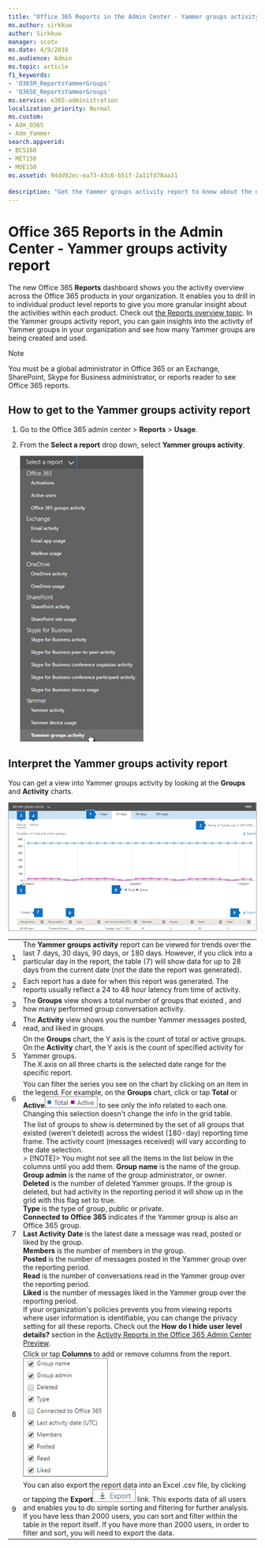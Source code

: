 ```yaml
---
title: "Office 365 Reports in the Admin Center - Yammer groups activity report"
ms.author: sirkkuw
author: Sirkkuw
manager: scotv
ms.date: 4/9/2018
ms.audience: Admin
ms.topic: article
f1_keywords:
- 'O365M_ReportsYammerGroups'
- 'O365E_ReportsYammerGroups'
ms.service: o365-administration
localization_priority: Normal
ms.custom:
- Adm_O365
- Adm_Yammer
search.appverid:
- BCS160
- MET150
- MOE150
ms.assetid: 94dd92ec-ea73-43c6-b51f-2a11fd78aa31

description: "Get the Yammer groups activity report to know about the number of Yammer groups being created and used in your organization, and their activity."
---
```


# Office 365 Reports in the Admin Center - Yammer groups activity report

The new Office 365 **Reports** dashboard shows you the activity overview across the Office 365 products in your organization. It enables you to drill in to individual product level reports to give you more granular insight about the activities within each product. Check out [the Reports overview topic](activity-reports.md). In the Yammer groups activity report, you can gain insights into the activity of Yammer groups in your organization and see how many Yammer groups are being created and used.
  
> [!NOTE]
> You must be a global administrator in Office 365 or an Exchange, SharePoint, Skype for Business administrator, or reports reader to see Office 365 reports. 
  
## How to get to the Yammer groups activity report

1. Go to the Office 365 admin center \> **Reports** \> **Usage**. 
    
2. From the **Select a report** drop down, select **Yammer groups activity**. 
    
    ![Choose Yammer groups activity from the Select a Report drop-down](../media/487b2700-d561-4755-a241-5e9b01e01f39.png)
  
## Interpret the Yammer groups activity report

You can get a view into Yammer groups activity by looking at the **Groups** and **Activity** charts. 
  
![Yammer groups activity chart](../media/4ba4ea03-2f74-4d86-8c63-2b18477c9769.png)
  
|||
|:-----|:-----|
|1  <br/> |The **Yammer groups activity** report can be viewed for trends over the last 7 days, 30 days, 90 days, or 180 days. However, if you click into a particular day in the report, the table (7) will show data for up to 28 days from the current date (not the date the report was generated).  <br/> |
|2  <br/> |Each report has a date for when this report was generated. The reports usually reflect a 24 to 48 hour latency from time of activity.  <br/> |
|3  <br/> |The **Groups** view shows a total number of groups that existed , and how many performed group conversation activity.  <br/> |
|4  <br/> |The **Activity** view shows you the number Yammer messages posted, read, and liked in groups.  <br/> |
|5  <br/> | On the **Groups** chart, the Y axis is the count of total or active groups.  <br/>  On the **Activity** chart, the Y axis is the count of specified activity for Yammer groups.  <br/>  The X axis on all three charts is the selected date range for the specific report.  <br/> |
|6  <br/> |You can filter the series you see on the chart by clicking on an item in the legend. For example, on the **Groups** chart, click or tap **Total** or **Active**![Screenshot: office 365 groups report - Total and Active number of groups](../media/8eebd496-5955-4419-8d53-5f3ba1ad1c88.png) to see only the info related to each one. Changing this selection doesn't change the info in the grid table.  <br/> |
|7  <br/> | The list of groups to show is determined by the set of all groups that existed (weren't deleted) across the widest (180-day) reporting time frame. The activity count (messages received) will vary according to the date selection.  <br/> > [!NOTE]>  You might not see all the items in the list below in the columns until you add them.           **Group name** is the name of the group.  <br/> **Group admin** is the name of the group administrator, or owner.  <br/> **Deleted** is the number of deleted Yammer groups. If the group is deleted, but had activity in the reporting period it will show up in the grid with this flag set to true.  <br/> **Type** is the type of group, public or private.  <br/> **Connected to Office 365** indicates if the Yammer group is also an Office 365 group.  <br/> **Last Activity Date** is the latest date a message was read, posted or liked by the group.  <br/> **Members** is the number of members in the group.  <br/> **Posted** is the number of messages posted in the Yammer group over the reporting period.  <br/> **Read** is the number of conversations read in the Yammer group over the reporting period.  <br/> **Liked** is the number of messages liked in the Yammer group over the reporting period.  <br/>  If your organization's policies prevents you from viewing reports where user information is identifiable, you can change the privacy setting for all these reports. Check out the **How do I hide user level details?** section in the [Activity Reports in the Office 365 Admin Center Preview](activity-reports.md).  <br/> |
|8  <br/> |Click or tap **Columns** to add or remove columns from the report.  <br/> ![Yammer groups activity - choose columns](../media/31bd549b-363d-4888-a45d-7af6fedb3588.png)|
|9  <br/> |You can also export the report data into an Excel .csv file, by clicking or tapping the **Export**![Office 365 reports - export your data to an Excel file](../media/816a224b-6ca7-4967-a135-4f6427f64dc8.JPG) link. This exports data of all users and enables you to do simple sorting and filtering for further analysis. If you have less than 2000 users, you can sort and filter within the table in the report itself. If you have more than 2000 users, in order to filter and sort, you will need to export the data.  <br/> |
   

